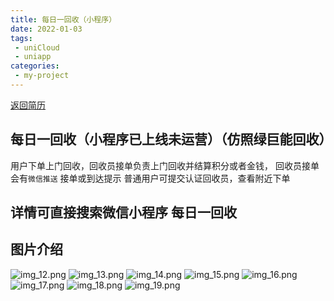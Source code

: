 ```yaml
---
title: 每日一回收（小程序）
date: 2022-01-03
tags:
 - uniCloud
 - uniapp
categories:
 - my-project
---
```


[返回简历](../other/my.md)
## 每日一回收（小程序已上线未运营）（仿照绿巨能回收）
用户下单上门回收，回收员接单负责上门回收并结算积分或者金钱，
回收员接单会有`微信推送` 接单或到达提示
普通用户可提交认证回收员，查看附近下单
## 详情可直接搜索微信小程序 每日一回收
## 图片介绍
![img_12.png](./img_12.png)
![img_13.png](./img_13.png)
![img_14.png](./img_14.png)
![img_15.png](./img_15.png)
![img_16.png](./img_16.png)
![img_17.png](./img_17.png)
![img_18.png](./img_18.png)
![img_19.png](./img_19.png)

